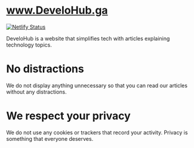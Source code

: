 # www.DeveloHub.ga
[![Netlify Status](https://api.netlify.com/api/v1/badges/00f49001-e1a7-49f8-ac95-d7ca7fc46b79/deploy-status)](https://app.netlify.com/sites/develohub/deploys)  

DeveloHub is a website that simplifies tech with articles explaining technology topics. 
# No distractions
We do not display anything unnecessary so that you can read our articles without any distractions. 
# We respect your privacy
We do not use any cookies or trackers that record your activity. Privacy is something that everyone deserves.
